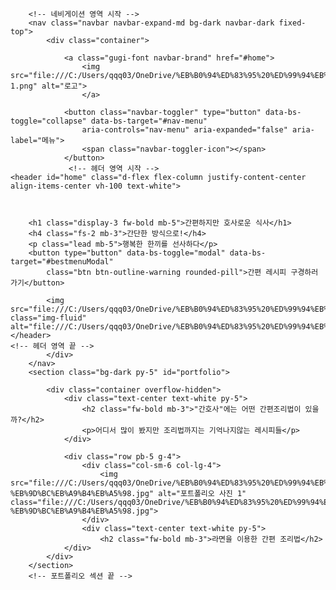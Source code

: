 <!doctype html>
<html lang="en">
  <head>
    <meta charset="utf-8">
    <meta name="viewport" content="width=device-width, initial-scale=1">
    <title>Bootstrap demo</title>
    <link href="https://cdn.jsdelivr.net/npm/bootstrap@5.3.1/dist/css/bootstrap.min.css" rel="stylesheet" integrity="sha384-4bw+/aepP/YC94hEpVNVgiZdgIC5+VKNBQNGCHeKRQN+PtmoHDEXuppvnDJzQIu9" crossorigin="anonymous">
  </head>
  <body>
    <body data-bs-spy="scroll" data-bs-target="#nav-menu">

        <!-- 네비게이션 영역 시작 -->
        <nav class="navbar navbar-expand-md bg-dark navbar-dark fixed-top">
            <div class="container">
    
                <a class="gugi-font navbar-brand" href="#home">
                    <img src="file:///C:/Users/qqq03/OneDrive/%EB%B0%94%ED%83%95%20%ED%99%94%EB%A9%B4/%EC%9B%B9%EC%A0%80%EA%B8%B0/%EC%A0%9C%EB%AA%A9%20%EC%97%86%EC%9D%8C-1.png" alt="로고">
                    </a>
    
                <button class="navbar-toggler" type="button" data-bs-toggle="collapse" data-bs-target="#nav-menu"
                    aria-controls="nav-menu" aria-expanded="false" aria-label="메뉴">
                    <span class="navbar-toggler-icon"></span>
                </button>
                 <!-- 헤더 영역 시작 -->
    <header id="home" class="d-flex flex-column justify-content-center align-items-center vh-100 text-white">
      


        <h1 class="display-3 fw-bold mb-5">간편하지만 호사로운 식사</h1>
        <h4 class="fs-2 mb-3">간단한 방식으로!</h4>
        <p class="lead mb-5">행복한 한끼를 선사하다</p>
        <button type="button" data-bs-toggle="modal" data-bs-target="#bestmenuModal"
            class="btn btn-outline-warning rounded-pill">간편 레시피 구경하러 가기</button>
            
            <img src="file:///C:/Users/qqq03/OneDrive/%EB%B0%94%ED%83%95%20%ED%99%94%EB%A9%B4/%EC%9B%B9%EC%A0%80%EA%B8%B0/%EB%A9%94%EC%9D%B8%ED%99%94%EB%A9%B4%20%ED%8F%AC%ED%86%A0%20%EB%8C%80%EB%B9%B5%ED%81%B0%EC%82%AC%EC%A7%84%20%EC%82%AC%EC%9A%A9.jpg" class="img-fluid" alt="file:///C:/Users/qqq03/OneDrive/%EB%B0%94%ED%83%95%20%ED%99%94%EB%A9%B4/%EC%9B%B9%EC%A0%80%EA%B8%B0/%EB%A9%94%EC%9D%B8%ED%99%94%EB%A9%B4%20%ED%8F%AC%ED%86%A0%20%EB%8C%80%EB%B9%B5%ED%81%B0%EC%82%AC%EC%A7%84%20%EC%82%AC%EC%9A%A9.jpg">
    </header>
    <!-- 헤더 영역 끝 -->
            </div>
        </nav>
        <section class="bg-dark py-5" id="portfolio">

            <div class="container overflow-hidden">
                <div class="text-center text-white py-5">
                    <h2 class="fw-bold mb-3">"간호사"에는 어떤 간편조리법이 있을까?</h2>
                    <p>어디서 많이 봤지만 조리법까지는 기억나지않는 레시피들</p>
                </div>
    
                <div class="row pb-5 g-4">
                    <div class="col-sm-6 col-lg-4">
                        <img src="file:///C:/Users/qqq03/OneDrive/%EB%B0%94%ED%83%95%20%ED%99%94%EB%A9%B4/%EC%9B%B9%EC%A0%80%EA%B8%B0/%EB%9D%BC%EB%A9%B4%20(%EC%8B%9D%EC%82%AC-%EB%9D%BC%EB%A9%B4%EB%A5%98.jpg" alt="포트폴리오 사진 1" class="file:///C:/Users/qqq03/OneDrive/%EB%B0%94%ED%83%95%20%ED%99%94%EB%A9%B4/%EC%9B%B9%EC%A0%80%EA%B8%B0/%EB%9D%BC%EB%A9%B4%20(%EC%8B%9D%EC%82%AC-%EB%9D%BC%EB%A9%B4%EB%A5%98.jpg">
                    </div>
                    <div class="text-center text-white py-5">
                        <h2 class="fw-bold mb-3">라면을 이용한 간편 조리법</h2>
                </div>
            </div>
        </section>
        <!-- 포트폴리오 섹션 끝 -->
  </body>
</html>
